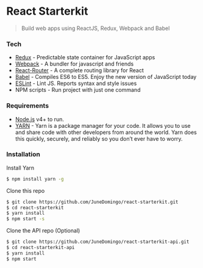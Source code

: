 # React Starterkit
> Build web apps using ReactJS, Redux, Webpack and Babel

### Tech
* [Redux](http://redux.js.org/) - Predictable state container for JavaScript apps
* [Webpack](https://webpack.github.io/) - A bundler for javascript and friends
* [React-Router](https://github.com/ReactTraining/react-router) - A complete routing library for React
* [Babel](https://babeljs.io/) - Compiles ES6 to ES5. Enjoy the new version of JavaScript today
* [ESLint](http://eslint.org/) - Lint JS. Reports syntax and style issues
* NPM scripts - Run project with just one command

### Requirements

* [Node.js](https://nodejs.org/) v4+ to run.
* [YARN](https://yarnpkg.com/) - Yarn is a package manager for your code. It allows you to use and share code with other developers from around the world. Yarn does this quickly, securely, and reliably so you don’t ever have to worry.

### Installation

Install Yarn
```sh
$ npm install yarn -g
```

Clone this repo

```sh
$ git clone https://github.com/JuneDomingo/react-starterkit.git
$ cd react-starterkit
$ yarn install
$ npm start -s
```

Clone the API repo (Optional)

```sh
$ git clone https://github.com/JuneDomingo/react-starterkit-api.git
$ cd react-starterkit-api
$ yarn install
$ npm start
```
